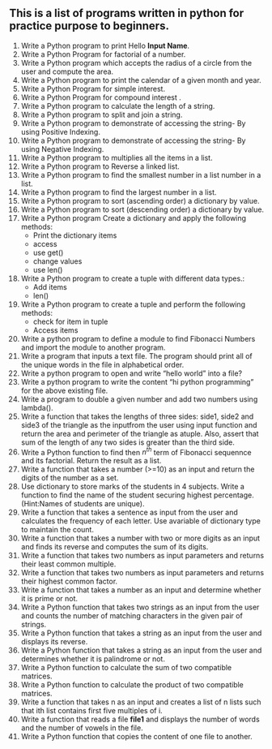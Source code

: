 ## This is a list of programs written in python for practice purpose to beginners. ##
1. Write a Python program to print Hello **Input Name**.
2. Write a Python Program for factorial of a number.
3. Write a Python program which accepts the radius of a circle from the user and compute the area.
4. Write a Python program to print the calendar of a given month and year.
5. Write a Python Program for simple interest.
6.  Write a Python Program for compound interest .
7.  Write a Python program to calculate the length of a string.
8.  Write a Python program to split and join a string.
9.  Write a Python program to demonstrate of accessing the string- By using Positive Indexing.
10.  Write a Python program to demonstrate of accessing the string- By using Negative Indexing.
11.  Write a Python program to multiplies all the items in a list.
12.  Write a Python program to Reverse a linked list.
13.  Write a Python program to find the smallest number in a list number in a list.
14.  Write a Python program to find the largest number in a list.
15.  Write a Python program to sort (ascending order) a dictionary by value.
16.  Write a Python program to sort (descending order) a dictionary by value.
17.  Write a Python program Create a dictionary and apply the following methods:
     - Print the dictionary items
     - access
     - use get()
     - change values
     - use len()
18.  Write a Python program to create a tuple with different data types.:
      - Add items
      - len()
19.  Write a Python program to create a tuple and perform the following methods:
       - check for item in tuple
       - Access items
20.  Write a python program to define a module to find Fibonacci Numbers and import the module to 
     another program.
21.  Write a program that inputs a text file. The program should print all of the unique words in the           file in alphabetical order.
22.  Write a python program to open and write “hello world” into a file?
23.  Write a python program to write the content “hi python programming” for the above existing file. 
24.  Write a program to double a given number and add two numbers using lambda().
25.  Write a function that takes the lengths of three sides: side1, side2 and side3 of the triangle as           the inputfrom the user using input function and return the area and perimeter of the triangle           as atuple. Also, assert that sum of the length of any two sides is greater than the third               side.
26.  Write a Python function to find then $n^{th}$ term of Fibonacci sequennce and its                          factorial. Return the result as a list.
27.  Write a function that takes a number (>=10) as an input and return the digits of the number as a           set.
28.  Use dictionary to store marks of the students in 4 subjects. Write a function to find the name of           the student securing highest percentage. (Hint:Names of students are unique).
29.  Write a function that takes a sentence as input from the user and calculates the frequency of each           letter. Use avariable of dictionary type to maintain the count.
30.  Write a function that takes a number with two or more digits as an input and finds its reverse and           computes the sum of its digits.
31.  Write a function that takes two numbers as input parameters and returns their least common                     multiple.
32.  Write a function that takes two numbers as input parameters and returns their highest common                     factor.
33.  Write a function that takes a number as an input and determine whether it is prime or not.
34.  Write a Python function that takes two strings as an input from the user and counts the number of           matching characters in the given pair of strings.
35.  Write a Python function that takes a string as an input from the user and displays its reverse.
36.  Write a Python function that takes a string as an input from the user and determines whether it is           palindrome or not.
37.  Write a Python function to calculate the sum of two compatible matrices.
38.  Write a Python function to calculate the product of two compatible matrices.
39.  Write a function that takes n as an input and creates a list of n lists such that ith list                     contains first five multiples of i.
40.  Write a function that reads a file **file1** and displays the number of words and the number of                vowels in the file.
41.  Write a Python function that copies the content of one file to another.
